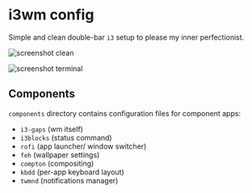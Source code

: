 # i3wm config

Simple and clean double-bar `i3` setup to please my inner perfectionist.

![screenshot clean](graphics/screenshots/screen_clean.png)

![screenshot terminal](graphics/screenshots/screen_terminal.png)

## Components

`components` directory contains configuration files for component apps:

- `i3-gaps` (wm itself)
- `i3blocks` (status command)
- `rofi` (app launcher/ window switcher)
- `feh` (wallpaper settings)
- `compton` (compositing)
- `kbdd` (per-app keyboard layout)
- `twmnd` (notifications manager)

